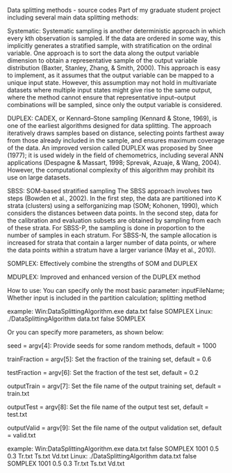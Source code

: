 Data splitting methods - source codes
Part of my graduate student project including several main data splitting methods:

Systematic: Systematic sampling is another deterministic approach in which every kth observation is sampled. If the data are ordered in some way, this implicitly generates a stratified sample, with stratification on the ordinal variable. One
approach is to sort the data along the output variable dimension to obtain a representative sample of the output variable distribution (Baxter, Stanley, Zhang, & Smith, 2000). This approach is easy to implement, as it assumes that the output variable can be mapped to a unique input state. However, this assumption may not hold in multivariate datasets where multiple input states might give rise to the same output, where the method cannot ensure that representative input–output combinations will be sampled, since only the output variable is considered.

DUPLEX: CADEX, or Kennard–Stone sampling (Kennard & Stone, 1969), is one of the earliest algorithms designed for data splitting. The approach iteratively draws samples based on distance, selecting points farthest away from those already included in the sample, and ensures maximum coverage of the data. An improved version called DUPLEX was proposed by Snee (1977); it is used widely in the field of chemometrics, including several ANN applications (Despagne & Massart, 1998; Sprevak, Azuaje, & Wang, 2004). However, the computational complexity of this algorithm may prohibit its use on
large datasets.

SBSS: SOM-based stratified sampling The SBSS approach involves two steps (Bowden et al., 2002). In the first step, the data are partitioned into K strata (clusters) using a selforganizing map (SOM; Kohonen, 1990), which considers the distances between data points. In the second step, data for the calibration and evaluation subsets are obtained by sampling from each of these strata. For SBSS-P, the sampling is done in proportion to the number of samples in each stratum. For SBSS-N, the sample allocation is increased for strata that contain a larger number of data points, or where the data points within a stratum have a larger variance (May et al., 2010).

SOMPLEX: Effectively combine the strengths of SOM and DUPLEX

MDUPLEX: Improved and enhanced version of the DUPLEX method


How to use: You can specify only the most basic parameter: inputFileName; Whether input is included in the partition calculation; splitting method

example: 
Win:DataSplittingAlgorithm.exe data.txt false SOMPLEX
Linux: ./DataSplittingAlgorithm data.txt false SOMPLEX

Or you can specify more parameters, as shown below:

seed = argv[4]: Provide seeds for some random methods, default = 1000

trainFraction = argv[5]: Set the fraction of the training set, default = 0.6

testFraction = argv[6]: Set the fraction of the test set, default = 0.2

outputTrain = argv[7]: Set the file name of the output training set, default = train.txt

outputTest = argv[8]: Set the file name of the output test set, default = test.txt

outputValid = argv[9]: Set the file name of the output validation set, default = valid.txt

example: 
Win:DataSplittingAlgorithm.exe data.txt false SOMPLEX 1001 0.5 0.3 Tr.txt Ts.txt Vd.txt
Linux: ./DataSplittingAlgorithm data.txt false SOMPLEX 1001 0.5 0.3 Tr.txt Ts.txt Vd.txt
